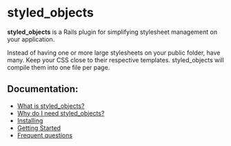 # styled_objects

__styled_objects__ is a Rails plugin for simplifying stylesheet management on your application.

Instead of having one or more large stylesheets on your public folder, have many.
Keep your CSS close to their respective templates. styled_objects will compile them into one file per page.

## Documentation:

* [What is styled_objects?](http://wiki.github.com/pgte/styled_objects)
* [Why do I need styled_objects?](http://wiki.github.com/pgte/styled_objects)
* [Installing](http://wiki.github.com/pgte/styled_objects/installing)
* [Getting Started](http://wiki.github.com/pgte/styled_objects/getting-started)
* [Frequent questions](http://wiki.github.com/pgte/styled_objects/frequent-questions)